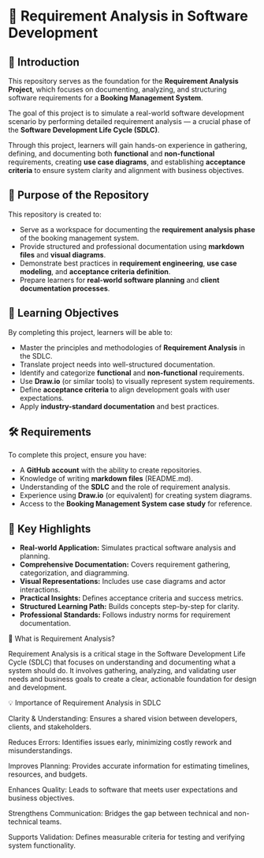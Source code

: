 # 🧩 Requirement Analysis in Software Development

## 📘 Introduction
This repository serves as the foundation for the **Requirement Analysis Project**, which focuses on documenting, analyzing, and structuring software requirements for a **Booking Management System**.  

The goal of this project is to simulate a real-world software development scenario by performing detailed requirement analysis — a crucial phase of the **Software Development Life Cycle (SDLC)**.  

Through this project, learners will gain hands-on experience in gathering, defining, and documenting both **functional** and **non-functional** requirements, creating **use case diagrams**, and establishing **acceptance criteria** to ensure system clarity and alignment with business objectives.

## 🎯 Purpose of the Repository
This repository is created to:
- Serve as a workspace for documenting the **requirement analysis phase** of the booking management system.  
- Provide structured and professional documentation using **markdown files** and **visual diagrams**.  
- Demonstrate best practices in **requirement engineering**, **use case modeling**, and **acceptance criteria definition**.  
- Prepare learners for **real-world software planning** and **client documentation processes**.  

## 🧠 Learning Objectives
By completing this project, learners will be able to:
- Master the principles and methodologies of **Requirement Analysis** in the SDLC.  
- Translate project needs into well-structured documentation.  
- Identify and categorize **functional** and **non-functional** requirements.  
- Use **Draw.io** (or similar tools) to visually represent system requirements.  
- Define **acceptance criteria** to align development goals with user expectations.  
- Apply **industry-standard documentation** and best practices.  

## 🛠️ Requirements
To complete this project, ensure you have:
- A **GitHub account** with the ability to create repositories.  
- Knowledge of writing **markdown files** (README.md).  
- Understanding of the **SDLC** and the role of requirement analysis.  
- Experience using **Draw.io** (or equivalent) for creating system diagrams.  
- Access to the **Booking Management System case study** for reference.  

## 🌟 Key Highlights
- **Real-world Application:** Simulates practical software analysis and planning.  
- **Comprehensive Documentation:** Covers requirement gathering, categorization, and diagramming.  
- **Visual Representations:** Includes use case diagrams and actor interactions.  
- **Practical Insights:** Defines acceptance criteria and success metrics.  
- **Structured Learning Path:** Builds concepts step-by-step for clarity.  
- **Professional Standards:** Follows industry norms for requirement documentation.  

🧩 What is Requirement Analysis?

Requirement Analysis is a critical stage in the Software Development Life Cycle (SDLC) that focuses on understanding and documenting what a system should do. It involves gathering, analyzing, and validating user needs and business goals to create a clear, actionable foundation for design and development.

💡 Importance of Requirement Analysis in SDLC

Clarity & Understanding: Ensures a shared vision between developers, clients, and stakeholders.

Reduces Errors: Identifies issues early, minimizing costly rework and misunderstandings.

Improves Planning: Provides accurate information for estimating timelines, resources, and budgets.

Enhances Quality: Leads to software that meets user expectations and business objectives.

Strengthens Communication: Bridges the gap between technical and non-technical teams.

Supports Validation: Defines measurable criteria for testing and verifying system functionality.
